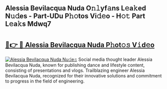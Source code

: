 ## Alessia Bevilacqua Nuda O𝚗𝚕yf𝚊ns L𝚎a𝚔ed N𝚞𝚍es - Part-UDu P𝚑𝚘tos Vi𝚍𝚎o - H𝚘𝚝 Part L𝚎a𝚔s Mdwq7

# <h2><a href="http://kf5bbvo.oniu.top/?m=Alessia+Bevilacqua+Nuda">🔗👉 🔴 Alessia Bevilacqua Nuda P𝚑ot𝚘𝚜 V𝚒d𝚎o</a></h2>

[![Alessia Bevilacqua Nuda Nu𝚍e𝚜](https://i.imgur.com/0qMVB7G.gif)](http://kf5bbvo.oniu.top/?m=Alessia+Bevilacqua+Nuda)
Social media thought leader Alessia Bevilacqua Nuda, known for publishing dance and lifestyle content, consisting of presentations and vlogs. Trailblazing engineer Alessia Bevilacqua Nuda, recognized for their innovative solutions and commitment to progress in the field of engineering.  
